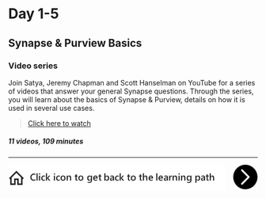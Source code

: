 # Day 1-5 
## Synapse & Purview Basics
### Video series

Join Satya, Jeremy Chapman and Scott Hanselman on YouTube for a series of videos that answer your general Synapse questions. Through the series, you will learn about the basics of Synapse & Purview, details on how it is used in several use cases. 

> [Click here to watch][video-series]

##### 11 videos, 109 minutes


[video-series]: https://aka.ms/wegsplp/videoseries

---

[next-link]: part2.md
[home-link]: README.md
[<img src="assets/home_button.png" style="vertical-align:middle">][home-link]
[<img src="assets/next.png" width="50" height="50" style="float:right">][next-link]
